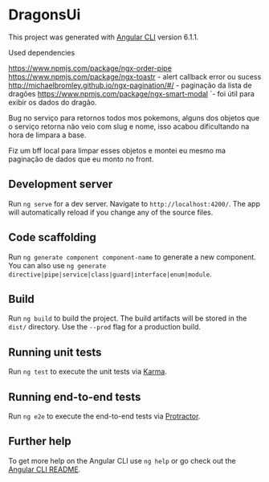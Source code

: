 # DragonsUi

This project was generated with [Angular CLI](https://github.com/angular/angular-cli) version 6.1.1.

Used dependencies

https://www.npmjs.com/package/ngx-order-pipe 
https://www.npmjs.com/package/ngx-toastr - alert callback error ou sucess
http://michaelbromley.github.io/ngx-pagination/#/ - paginação da lista de dragões
https://www.npmjs.com/package/ngx-smart-modal ´- foi útil para exibir os dados do dragão.

Bug no serviço para retornos todos mos pokemons, alguns dos objetos que o serviço retorna não veio com slug e nome, isso acabou dificultando na hora de limpara a base.

Fiz um bff local para limpar esses objetos e montei eu mesmo ma paginação de dados que eu monto no front.

## Development server

Run `ng serve` for a dev server. Navigate to `http://localhost:4200/`. The app will automatically reload if you change any of the source files.

## Code scaffolding

Run `ng generate component component-name` to generate a new component. You can also use `ng generate directive|pipe|service|class|guard|interface|enum|module`.

## Build

Run `ng build` to build the project. The build artifacts will be stored in the `dist/` directory. Use the `--prod` flag for a production build.

## Running unit tests

Run `ng test` to execute the unit tests via [Karma](https://karma-runner.github.io).

## Running end-to-end tests

Run `ng e2e` to execute the end-to-end tests via [Protractor](http://www.protractortest.org/).

## Further help

To get more help on the Angular CLI use `ng help` or go check out the [Angular CLI README](https://github.com/angular/angular-cli/blob/master/README.md).
